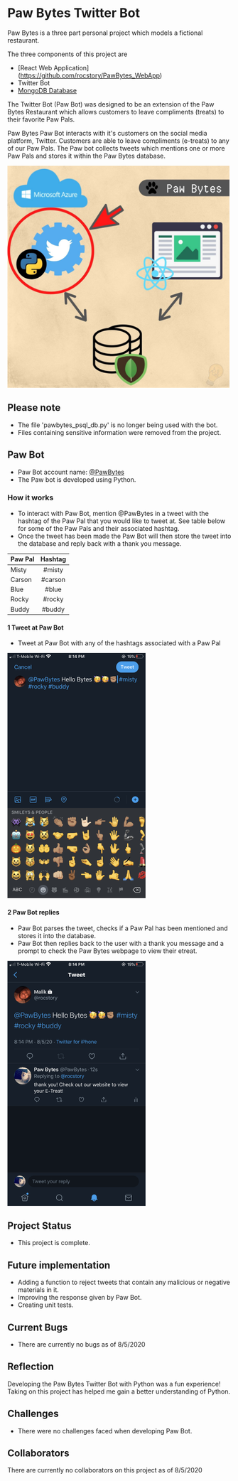 # Paw Bytes Twitter Bot
Paw Bytes is a three part personal project which models a fictional restaurant.

The three components of this project are
 - [React Web Application] (https://github.com/rocstory/PawBytes_WebApp)
 - Twitter Bot
 - [MongoDB Database](https://github.com/rocstory/PawBytes_PawBot)

The Twitter Bot (Paw Bot) was designed to be an extension of the Paw Bytes Restaurant which allows customers to leave compliments (treats) to their favorite Paw Pals.

Paw Bytes Paw Bot interacts with it's customers on the social media platform, Twitter. Customers are able to leave compliments (e-treats) to any of our Paw Pals. The Paw bot collects tweets which mentions one or more Paw Pals and stores it within the Paw Bytes database.

<img src="./screenshots/pawbytes_smap.jpg" width="500" height="500">

## Please note
- The file 'pawbytes_psql_db.py' is no longer being used with the bot.
- Files containing sensitive information were removed from the project.

## Paw Bot
- Paw Bot account name: [@PawBytes](https://twitter.com/PawBytes)
- The Paw bot is developed using Python.

### How it works
- To interact with Paw Bot, mention @PawBytes in a tweet with the hashtag of the Paw Pal that you would like to tweet at. See table below for some of the Paw Pals and their associated hashtag.
- Once the tweet has been made the Paw Bot will then store the tweet into the database and reply back with a thank you message.

| Paw Pal       | Hashtag       |
| ------------- |:-------------:|
| Misty         | #misty        |
| Carson        | #carson       |
| Blue          | #blue         |
| Rocky         | #rocky        |
| Buddy         | #buddy        |

#### 1 Tweet at Paw Bot
- Tweet at Paw Bot with any of the hashtags associated with a Paw Pal

<img src="./screenshots/step1.PNG" width="310.5" height="552">

#### 2 Paw Bot replies
- Paw Bot parses the tweet, checks if a Paw Pal has been mentioned and stores it into the database.
-  Paw Bot then replies back to the user with a thank you message and a prompt to check the Paw Bytes webpage to view their etreat.

<img src="./screenshots/step2.PNG" width="310.5" height="552">

## Project Status
- This project is complete.

## Future implementation
- Adding a function to reject tweets that contain any malicious or negative materials in it.
- Improving the response given by Paw Bot.
- Creating unit tests.

## Current Bugs
- There are currently no bugs as of 8/5/2020


## Reflection
Developing the Paw Bytes Twitter Bot with Python was a fun experience! Taking on this project has helped me gain a better understanding of Python.

## Challenges
- There were no challenges faced when developing Paw Bot.

## Collaborators
There are currently no collaborators on this project as of 8/5/2020


